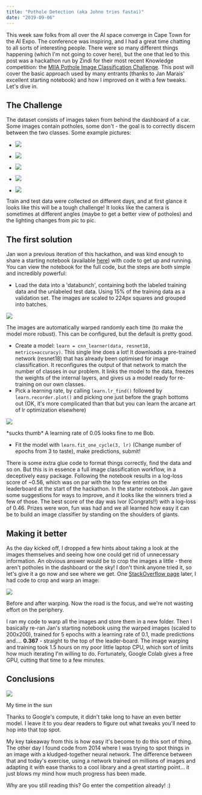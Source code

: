 ```yaml
---
title: "Pothole Detection (aka Johno tries fastai)"
date: "2019-09-06"
---
```


This week saw folks from all over the AI space converge in Cape Town for the AI Expo. The conference was inspiring, and I had a great time chatting to all sorts of interesting people. There were so many different things happening (which I'm not going to cover here), but the one that led to this post was a hackathon run by Zindi for their most recent Knowledge competition: the [MIIA Pothole Image Classification Challenge](https://zindi.africa/competitions/miia-pothole-image-classification-challenge). This post will cover the basic approach used by many entrants (thanks to Jan Marais' excellent starting notebook) and how I improved on it with a few tweaks. Let's dive in.

## The Challenge

The dataset consists of images taken from behind the dashboard of a car. Some images contain potholes, some don't - the goal is to correctly discern between the two classes. Some example pictures:

- ![](https://datasciencecastnethome.files.wordpress.com/2019/09/afgodmvdulkmncm.jpg?w=800)
    
- ![](https://datasciencecastnethome.files.wordpress.com/2019/09/afihpmcypxahscw.jpg?w=800)
    
- ![](https://datasciencecastnethome.files.wordpress.com/2019/09/afwgvfetkbovxyw.jpg?w=800)
    
- ![](https://datasciencecastnethome.files.wordpress.com/2019/09/agagvuntihgxtfg.jpg?w=800)
    
- ![](https://datasciencecastnethome.files.wordpress.com/2019/09/aggttmhdaqmxmii.jpg?w=800)
    

Train and test data were collected on different days, and at first glance it looks like this will be a tough challenge! It looks like the camera is sometimes at different angles (maybe to get a better view of potholes) and the lighting changes from pic to pic.

## The first solution

Jan won a previous iteration of this hackathon, and was kind enough to share a starting notebook (available [here](https://github.com/cortexlogic/PotHoleDetection)) with code to get up and running. You can view the notebook for the full code, but the steps are both simple and incredibly powerful:

- Load the data into a 'databunch', containing both the labeled training data and the unlabeled test data. Using 15% of the training data as a validation set. The images are scaled to 224px squares and grouped into batches.

![](https://datasciencecastnethome.files.wordpress.com/2019/09/screenshot-from-2019-09-06-09-49-31.png?w=934)

The images are automatically warped randomly each time (to make the model more robust). This can be configured, but the default is pretty good.

- Create a model: `learn = cnn_learner(data, resnet18, metrics=accuracy)`. This single line does a lot! It downloads a pre-trained network (resnet18) that has already been optimised for image classification. It reconfigures the output of that network to match the number of classes in our problem. It links the model to the data, freezes the weights of the internal layers, and gives us a model ready for re-training on our own classes.
- Pick a learning rate, by calling `learn.lr_find()` followed by `learn.recorder.plot()` and picking one just before the graph bottoms out (OK, it's more complicated than that but you can learn the arcane art of lr optimization elsewhere)

![](https://datasciencecastnethome.files.wordpress.com/2019/09/screenshot-from-2019-09-06-09-55-21.png?w=417)

\*sucks thumb\* A learning rate of 0.05 looks fine to me Bob.

- Fit the model with `learn.fit_one_cycle(3, lr)` (Change number of epochs from 3 to taste), make predictions, submit!

There is some extra glue code to format things correctly, find the data and so on. But this is in essence a full image classification workflow, in a deceptively easy package. Following the notebook results in a log-loss score of ~0.56, which was on par with the top few entries on the leaderboard at the start of the hackathon. In the starter notebook Jan gave some suggestions for ways to improve, and it looks like the winners tried a few of those. The best score of the day was Ivor (Congrats!!) with a log-loss of 0.46. Prizes were won, fun was had and we all learned how easy it can be to build an image classifier by standing on the shoulders of giants.

## Making it better

As the day kicked off, I dropped a few hints about taking a look at the images themselves and seeing how one could get rid of unnecessary information. An obvious answer would be to crop the images a little - there aren't potholes in the dashboard or the sky! I don't think anyone tried it, so let's give it a go now and see where we get. One [StackOverflow page](https://stackoverflow.com/questions/14177744/how-does-perspective-transformation-work-in-pil/14178717) later, I had code to crop and warp an image:

![](https://datasciencecastnethome.files.wordpress.com/2019/09/warped.png?w=1024)

Before and after warping. Now the road is the focus, and we're not wasting effort on the periphery.

I ran my code to warp all the images and store them in a new folder. Then I basically re-ran Jan's starting notebook using the warped images (scaled to 200x200), trained for 5 epochs with a learning rate of 0.1, made predictions and.... **0.367** \- straight to the top of the leader-board. The image warping and training took 1.5 hours on my poor little laptop CPU, which sort of limits how much iterating I'm willing to do. Fortunately, Google Colab gives a free GPU, cutting that time to a few minutes.

## Conclusions

![](https://datasciencecastnethome.files.wordpress.com/2019/09/screenshot-from-2019-09-06-10-25-22.png?w=1024)

My time in the sun

Thanks to Google's compute, it didn't take long to have an even better model. I leave it to you dear readers to figure out what tweaks you'll need to hop into that top spot.

My key takeaway from this is how easy it's become to do this sort of thing. The other day I found code from 2014 where I was trying to spot things in an image with a kludged-together neural network. The difference between that and today's exercise, using a network trained on millions of images and adapting it with ease thanks to a cool library and a great starting point... it just blows my mind how much progress has been made.

Why are you still reading this? Go enter the competition already! :)
